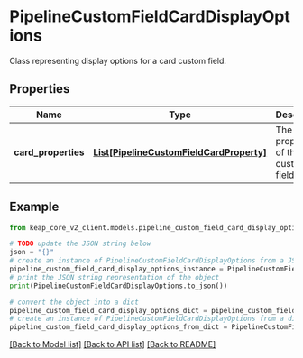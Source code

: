 # PipelineCustomFieldCardDisplayOptions

Class representing display options for a card custom field.

## Properties

Name | Type | Description | Notes
------------ | ------------- | ------------- | -------------
**card_properties** | [**List[PipelineCustomFieldCardProperty]**](PipelineCustomFieldCardProperty.md) | The properties of the card custom field. | [optional] 

## Example

```python
from keap_core_v2_client.models.pipeline_custom_field_card_display_options import PipelineCustomFieldCardDisplayOptions

# TODO update the JSON string below
json = "{}"
# create an instance of PipelineCustomFieldCardDisplayOptions from a JSON string
pipeline_custom_field_card_display_options_instance = PipelineCustomFieldCardDisplayOptions.from_json(json)
# print the JSON string representation of the object
print(PipelineCustomFieldCardDisplayOptions.to_json())

# convert the object into a dict
pipeline_custom_field_card_display_options_dict = pipeline_custom_field_card_display_options_instance.to_dict()
# create an instance of PipelineCustomFieldCardDisplayOptions from a dict
pipeline_custom_field_card_display_options_from_dict = PipelineCustomFieldCardDisplayOptions.from_dict(pipeline_custom_field_card_display_options_dict)
```
[[Back to Model list]](../README.md#documentation-for-models) [[Back to API list]](../README.md#documentation-for-api-endpoints) [[Back to README]](../README.md)


